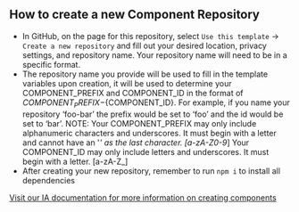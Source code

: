 ## How to create a new Component Repository

- In GitHub, on the page for this repository, select `Use this template` -> `Create a new repository` and fill out your desired location, privacy settings, and repository name. Your repository name will need to be in a specific format.
- The repository name you provide will be used to fill in the template variables upon creation, it will be used to determine your COMPONENT_PREFIX and COMPONENT_ID in the format of ${COMPONENT_PREFIX}-${COMPONENT_ID}. For example, if you name your repository ‘foo-bar’ the prefix would be set to ‘foo’ and the id would be set to ‘bar’.
NOTE:
Your COMPONENT_PREFIX may only include alphanumeric characters and underscores. It must begin with a letter and cannot have an '_' as the last character. [a-zA-Z0-9_]
Your COMPONENT_ID may only include letters and underscores. It must begin with a letter. [a-zA-Z_]
- After creating your new repository, remember to run `npm i` to install all dependencies

[Visit our IA documentation for more information on creating components](https://clearblade.atlassian.net/wiki/x/FQB6ug)
